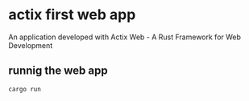 # actix first web app

An application developed with Actix Web - A Rust Framework for Web Development

## runnig the web app
```
cargo run
```